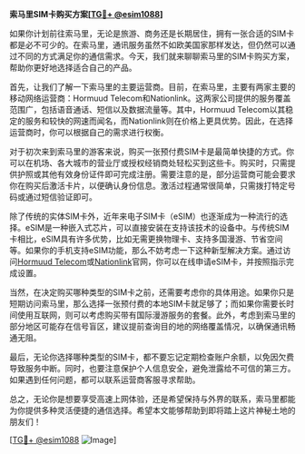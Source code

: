 **索马里SIM卡购买方案[[TG💪+ @esim1088](https://t.me/s/esim1088)]**

如果你计划前往索马里，无论是旅游、商务还是长期居住，拥有一张合适的SIM卡都是必不可少的。在索马里，通讯服务虽然不如欧美国家那样发达，但仍然可以通过不同的方式满足你的通信需求。今天，我们就来聊聊索马里的SIM卡购买方案，帮助你更好地选择适合自己的产品。

首先，让我们了解一下索马里的主要运营商。目前，在索马里，主要有两家主要的移动网络运营商：Hormuud Telecom和Nationlink。这两家公司提供的服务覆盖范围广，包括语音通话、短信以及数据流量等。其中，Hormuud Telecom以其稳定的服务和较快的网速而闻名，而Nationlink则在价格上更具优势。因此，在选择运营商时，你可以根据自己的需求进行权衡。

对于初次来到索马里的游客来说，购买一张预付费SIM卡是最简单快捷的方式。你可以在机场、各大城市的营业厅或授权经销商处轻松买到这些卡。购买时，只需提供护照或其他有效身份证件即可完成注册。需要注意的是，部分运营商可能会要求你在购买后激活卡片，以便确认身份信息。激活过程通常很简单，只需拨打特定号码或通过短信验证即可。

除了传统的实体SIM卡外，近年来电子SIM卡（eSIM）也逐渐成为一种流行的选择。eSIM是一种嵌入式芯片，可以直接安装在支持该技术的设备中。与传统SIM卡相比，eSIM具有许多优势，比如无需更换物理卡、支持多国漫游、节省空间等。如果你的手机支持eSIM功能，那么不妨考虑一下这种新型解决方案。通过访问[Hormuud Telecom](https://www.hormuud.com/)或[Nationlink](http://www.nationlink.so/)官网，你可以在线申请eSIM卡，并按照指示完成设置。

当然，在决定购买哪种类型的SIM卡之前，还需要考虑你的具体用途。如果你只是短期访问索马里，那么选择一张预付费的本地SIM卡就足够了；而如果你需要长时间使用互联网，则可以考虑购买带有国际漫游服务的套餐。此外，考虑到索马里的部分地区可能存在信号盲区，建议提前查询目的地的网络覆盖情况，以确保通讯畅通无阻。

最后，无论你选择哪种类型的SIM卡，都不要忘记定期检查账户余额，以免因欠费导致服务中断。同时，也要注意保护个人信息安全，避免泄露给不可信的第三方。如果遇到任何问题，都可以联系运营商客服寻求帮助。

总之，无论你是想要享受高速上网体验，还是希望保持与外界的联系，索马里都能为你提供多种灵活便捷的通信选择。希望本文能够帮助到即将踏上这片神秘土地的朋友们！

[[TG💪+ @esim1088](https://t.me/s/esim1088) ![Image](https://i.postimg.cc/4NQfJmqS/Snipaste-2025-05-13-00-14-12.png)]